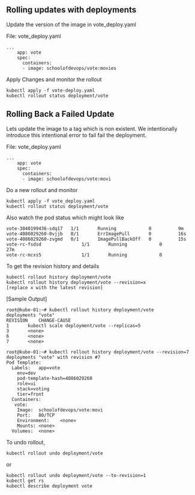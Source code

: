 ## Rolling updates with deployments

Update the version of the image in vote_deploy.yaml

File: vote_deploy.yaml
```
...
    app: vote
    spec:
      containers:
      - image: schoolofdevops/vote:movies

```

Apply Changes and monitor the rollout

```
kubectl apply -f vote-deploy.yaml
kubectl rollout status deployment/vote
```

## Rolling Back a Failed Update

Lets update the image to a tag which is non existent. We intentionally introduce this intentional error to fail fail the deployment.

File: vote_deploy.yaml
```
...
    app: vote
    spec:
      containers:
      - image: schoolofdevops/vote:movi

```

Do a new rollout and monitor

```
kubectl apply -f vote_deploy.yaml
kubectl rollout status deployment/vote
```

Also watch the pod status which might look like

```
vote-3040199436-sdq17   1/1       Running            0          9m
vote-4086029260-0vjjb   0/1       ErrImagePull       0          16s
vote-4086029260-zvgmd   0/1       ImagePullBackOff   0          15s
vote-rc-fsdsd               1/1       Running            0          27m
vote-rc-mcxs5               1/1       Running            0
```

To get the revision history and details  
```
kubectl rollout history deployment/vote
kubectl rollout history deployment/vote --revision=x
[replace x with the latest revision]
```

[Sample Output]

```
root@kube-01:~# kubectl rollout history deployment/vote
deployments "vote"
REVISION	CHANGE-CAUSE
1		kubectl scale deployment/vote --replicas=5
3		<none>
6		<none>
7		<none>

root@kube-01:~# kubectl rollout history deployment/vote --revision=7
deployments "vote" with revision #7
Pod Template:
  Labels:	app=vote
	env=dev
	pod-template-hash=4086029260
	role=ui
	stack=voting
	tier=front
  Containers:
   vote:
    Image:	schoolofdevops/vote:movi
    Port:	80/TCP
    Environment:	<none>
    Mounts:	<none>
  Volumes:	<none>
```

To undo rollout,

```
kubectl rollout undo deployment/vote
```

or

```
kubectl rollout undo deployment/vote --to-revision=1
kubectl get rs
kubectl describe deployment vote
```
